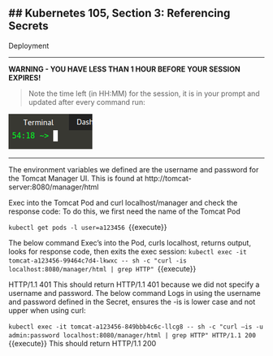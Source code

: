 ## ## Kubernetes 105, Section 3: Referencing Secrets
 Deployment

---

**WARNING - YOU HAVE LESS THAN 1 HOUR BEFORE YOUR SESSION EXPIRES!**

>Note the time left (in HH:MM) for the session, it is in your prompt and updated after every command run:

![Terminal Time Remaining](./assets/term-expire.png)

---

The environment variables we defined are the username and password for the Tomcat Manager UI. This is found at http://tomcat-server:8080/manager/html

Exec into the Tomcat Pod and curl localhost/manager and check the response code:
To do this, we first need the name of the Tomcat Pod

`kubectl get pods -l user=a123456
 `{{execute}}
 
 
The below command Exec’s into the Pod, curls localhost, returns output, looks for response code, then exits the exec session:
`kubectl exec -it tomcat-a123456-99464c7d4-lkwxc -- sh -c "curl -is localhost:8080/manager/html | grep HTTP"
`{{execute}}

HTTP/1.1 401
This should return HTTP/1.1 401 because we did not specify a username and password.
The below command Logs in using the username and password defined in the Secret, ensures the -is is lower case and not upper when using curl:

`kubectl exec -it tomcat-a123456-849bbb4c6c-llcg8 -- sh -c "curl –is -u admin:password localhost:8080/manager/html | grep HTTP" HTTP/1.1 200
`{{execute}}
This should return HTTP/1.1 200

